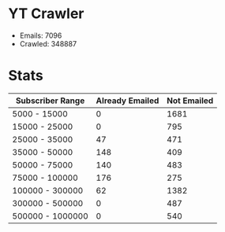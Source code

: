 # YT Crawler
- Emails: 7096
- Crawled: 348887

# Stats
| Subscriber Range  | Already Emailed | Not Emailed |
|-------|-------|-------|
| 5000 - 15000 | 0 | 1681 |
| 15000 - 25000 | 0 | 795 |
| 25000 - 35000 | 47 | 471 |
| 35000 - 50000 | 148 | 409 |
| 50000 - 75000 | 140 | 483 |
| 75000 - 100000 | 176 | 275 |
| 100000 - 300000 | 62 | 1382 |
| 300000 - 500000 | 0 | 487 |
| 500000 - 1000000 | 0 | 540 |
